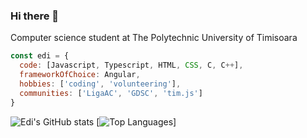 ### Hi there 👋

<p>Computer science student at The Polytechnic University of Timisoara</p>

```javascript
const edi = {
  code: [Javascript, Typescript, HTML, CSS, C, C++],
  frameworkOfChoice: Angular,
  hobbies: ['coding', 'volunteering'],
  communities: ['LigaAC', 'GDSC', 'tim.js']
}
```

![Edi's GitHub stats](https://github-readme-stats.vercel.app/api?username=edi334&count_private=true)
[![Top Languages](https://github-readme-stats.vercel.app/api/top-langs/?username=edi334&layout=compact)]





